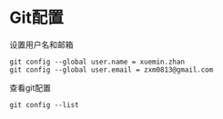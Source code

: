 # Git配置 #

设置用户名和邮箱
```shell
git config --global user.name = xuemin.zhan
git config --global user.email = zxm0813@gmail.com
```

查看git配置

```
git config --list
```
